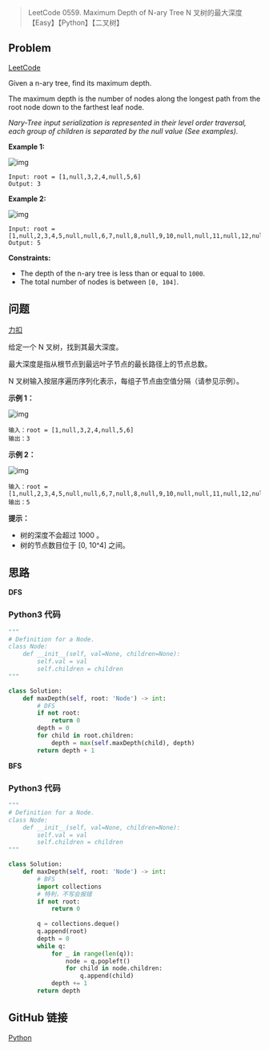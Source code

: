 > LeetCode 0559. Maximum Depth of N-ary Tree N 叉树的最大深度【Easy】【Python】【二叉树】

## Problem

[LeetCode](https://leetcode.com/problems/maximum-depth-of-n-ary-tree/)

Given a n-ary tree, find its maximum depth.

The maximum depth is the number of nodes along the longest path from the root node down to the farthest leaf node.

*Nary-Tree input serialization is represented in their level order traversal, each group of children is separated by the null value (See examples).*

**Example 1:**

![img](https://assets.leetcode.com/uploads/2018/10/12/narytreeexample.png)

```
Input: root = [1,null,3,2,4,null,5,6]
Output: 3
```

**Example 2:**

![img](https://assets.leetcode.com/uploads/2019/11/08/sample_4_964.png)

```
Input: root = [1,null,2,3,4,5,null,null,6,7,null,8,null,9,10,null,null,11,null,12,null,13,null,null,14]
Output: 5
```

**Constraints:**

- The depth of the n-ary tree is less than or equal to `1000`.
- The total number of nodes is between `[0, 104]`.

## 问题

[力扣](https://leetcode-cn.com/problems/maximum-depth-of-n-ary-tree/)

给定一个 N 叉树，找到其最大深度。

最大深度是指从根节点到最远叶子节点的最长路径上的节点总数。

N 叉树输入按层序遍历序列化表示，每组子节点由空值分隔（请参见示例）。

**示例 1：**

![img](https://assets.leetcode.com/uploads/2018/10/12/narytreeexample.png)

```
输入：root = [1,null,3,2,4,null,5,6]
输出：3
```

**示例 2：**

![img](https://assets.leetcode.com/uploads/2019/11/08/sample_4_964.png)

```
输入：root = [1,null,2,3,4,5,null,null,6,7,null,8,null,9,10,null,null,11,null,12,null,13,null,null,14]
输出：5
```

**提示：**

- 树的深度不会超过 1000 。
- 树的节点数目位于 [0, 10^4] 之间。

## 思路

**DFS**

### Python3 代码

```python
"""
# Definition for a Node.
class Node:
    def __init__(self, val=None, children=None):
        self.val = val
        self.children = children
"""

class Solution:
    def maxDepth(self, root: 'Node') -> int:
        # DFS
        if not root:
            return 0
        depth = 0
        for child in root.children:
            depth = max(self.maxDepth(child), depth)
        return depth + 1
```

**BFS**

### Python3 代码

```python
"""
# Definition for a Node.
class Node:
    def __init__(self, val=None, children=None):
        self.val = val
        self.children = children
"""

class Solution:
    def maxDepth(self, root: 'Node') -> int:
        # BFS
        import collections
        # 特判，不写会报错
        if not root:
            return 0
        
        q = collections.deque()
        q.append(root)
        depth = 0
        while q:
            for _ in range(len(q)):
                node = q.popleft()
                for child in node.children:
                    q.append(child)
            depth += 1
        return depth
```

## GitHub 链接

[Python](https://github.com/Wonz5130/LeetCode-Solutions/blob/master/solutions/0559-Maximum-Depth-of-N-ary-Tree/0559.py)
